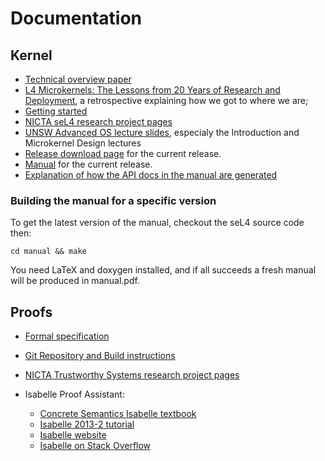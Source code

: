 # Documentation
## Kernel

- [Technical overview paper](http://ssrg.nicta.com.au/publications/nictaabstracts/Klein_AEMSKH_14.abstract.pml)
- [L4 Microkernels: The Lessons from 20 Years of Research and Deployment](https://ts.data61.csiro.au/publications/nictaabstracts/Heiser_Elphinstone_16.abstract.pml), 
  a retrospective explaining how we got to where we are;
- [Getting started](GettingStarted)
- [NICTA seL4
      research project pages](http://ssrg.nicta.com.au/projects/seL4/)
- [UNSW Advanced OS lecture slides](https://www.cse.unsw.edu.au/~cs9242/14/lectures/), especialy the Introduction and
      Microkernel Design lectures
- [Release download page](https://github.com/seL4/seL4/releases/latest) for the current release.
- [Manual](http://sel4.systems/Info/Docs/seL4-manual-latest.pdf)
      for the current release.
- [Explanation of how the API docs in the manual are generated](seL4ManualAPIGeneration)

### Building the manual for a specific version


To get the latest version of the manual, checkout the seL4 source code
then:

` cd manual && make `

You need LaTeX and doxygen installed, and if all succeeds a fresh manual
will be produced in manual.pdf.

## Proofs


- [Formal specification](http://sel4.systems/Info/Docs/seL4-spec.pdf)
- [Git Repository and Build
      instructions](http://github.com/seL4/l4v/)
- [NICTA Trustworthy
      Systems research project pages](http://ssrg.nicta.com.au/projects/TS/) 
- Isabelle Proof Assistant:

  -   [Concrete Semantics Isabelle textbook](http://concrete-semantics.org/)
  -   [Isabelle 2013-2 tutorial](http://isabelle.in.tum.de/website-Isabelle2013-2/dist/Isabelle2013-2/doc/tutorial.pdf)
  -   [Isabelle website](http://isabelle.in.tum.de/)
  -   [Isabelle on Stack Overflow](http://stackoverflow.com/questions/tagged/isabelle)


